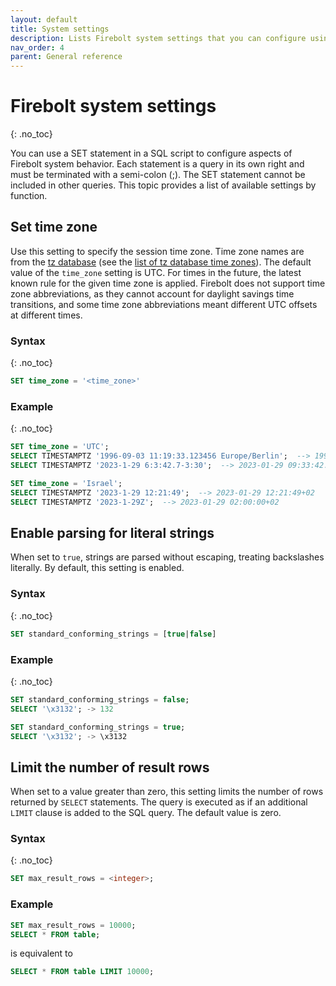 ```yaml
---
layout: default
title: System settings
description: Lists Firebolt system settings that you can configure using SQL.
nav_order: 4
parent: General reference
---
```


# Firebolt system settings
{: .no_toc}

You can use a SET statement in a SQL script to configure aspects of Firebolt system behavior. Each statement is a query in its own right and must be terminated with a semi-colon (;). The SET statement cannot be included in other queries. This topic provides a list of available settings by function.

## Set time zone

Use this setting to specify the session time zone. Time zone names are from the [tz database](http://www.iana.org/time-zones) (see the [list of tz database time zones](http://en.wikipedia.org/wiki/List_of_tz_database_time_zones)). The default value of the `time_zone` setting is UTC. For times in the future, the latest known rule for the given time zone is applied. Firebolt does not support time zone abbreviations, as they cannot account for daylight savings time transitions, and some time zone abbreviations meant different UTC offsets at different times.


### Syntax  
{: .no_toc}

```sql
SET time_zone = '<time_zone>'
```

### Example
{: .no_toc}

```sql
SET time_zone = 'UTC';
SELECT TIMESTAMPTZ '1996-09-03 11:19:33.123456 Europe/Berlin';  --> 1996-09-03 09:19:33.123456+00
SELECT TIMESTAMPTZ '2023-1-29 6:3:42.7-3:30';  --> 2023-01-29 09:33:42.7+00

SET time_zone = 'Israel';
SELECT TIMESTAMPTZ '2023-1-29 12:21:49';  --> 2023-01-29 12:21:49+02
SELECT TIMESTAMPTZ '2023-1-29Z';  --> 2023-01-29 02:00:00+02
```

## Enable parsing for literal strings

When set to `true`, strings are parsed without escaping, treating backslashes literally. By default, this setting is enabled. 

### Syntax  
{: .no_toc}

```sql
SET standard_conforming_strings = [true|false]
```

### Example
{: .no_toc}

```sql
SET standard_conforming_strings = false;
SELECT '\x3132'; -> 132 

SET standard_conforming_strings = true;
SELECT '\x3132'; -> \x3132
```

## Limit the number of result rows

When set to a value greater than zero, this setting limits the number of rows returned by `SELECT` statements. The query is executed as if an additional `LIMIT` clause is added to the SQL query. The default value is zero.

### Syntax

{: .no_toc}

```sql
SET max_result_rows = <integer>;
```

### Example

```sql
SET max_result_rows = 10000;
SELECT * FROM table;
```

is equivalent to

```sql
SELECT * FROM table LIMIT 10000;
```
